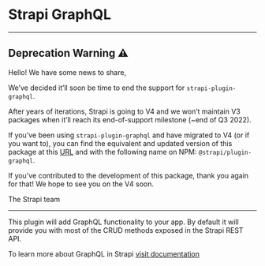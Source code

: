 # Strapi GraphQL

---

## Deprecation Warning :warning:

Hello! We have some news to share,

We’ve decided it’ll soon be time to end the support for `strapi-plugin-graphql`.

After years of iterations, Strapi is going to V4 and we won’t maintain V3 packages when it’ll reach its end-of-support milestone (~end of Q3 2022).

If you’ve been using `strapi-plugin-graphql` and have migrated to V4 (or if you want to), you can find the equivalent and updated version of this package at this [URL](https://github.com/strapi/strapi/tree/master/packages/plugins/graphql) and with the following name on NPM: `@strapi/plugin-graphql`.

If you’ve contributed to the development of this package, thank you again for that! We hope to see you on the V4 soon.

The Strapi team

---

This plugin will add GraphQL functionality to your app.
By default it will provide you with most of the CRUD methods exposed in the Strapi REST API.

To learn more about GraphQL in Strapi [visit documentation](https://strapi.io/documentation/developer-docs/latest/development/plugins/graphql.html)

